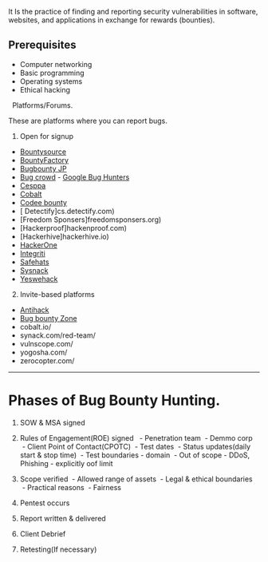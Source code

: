 It Is the practice of finding and reporting security vulnerabilities in software, websites, and applications in exchange for rewards (bounties). 

## Prerequisites 
- Computer networking 
- Basic programming 
- Operating systems
- Ethical hacking


  Platforms/Forums.

These are platforms where you can report bugs.
1. Open for signup
- [Bountysource](bountysource.com)
- [BountyFactory](bountyfactory.io)
- [Bugbounty JP](https://bugbounty.jp)
- [Bug crowd](https://bugcrowd.com)
- [Google Bug Hunters](https://bughunters.google.com)
- [Cesppa](https://cesppa.com/)
- [Cobalt](https://cobalt.io)
- [Codee bounty](oderbounty.com)
- [ Detectify]cs.detectify.com)
- [Freedom Sponsers]freedomsponsers.org)
- [Hackerproof]hackenproof.com)
- [Hackerhive]hackerhive.io)
- [HackerOne](HackerOne.com)
- [Integriti](https://integriti.com)
- [Safehats](https://safehats.com)
- [Sysnack](synack.com)
- [Yeswehack](yeswehack.com)


2. Invite-based platforms
- [Antihack](https://antihack.me)
- [Bug bounty Zone](bugbountyzone.com/)
- cobalt.io/
- synack.com/red-team/
- vulnscope.com/
- yogosha.com/
- zerocopter.com/



---------------------------------------------------------

# Phases of Bug Bounty Hunting.

1. SOW & MSA signed

2. Rules of Engagement(ROE) signed 
 - Penetration team
 - Demmo corp
 - Client Point of Contact(CPOTC)
 - Test dates
 - Status updates(daily start & stop time)
 - Test boundaries - domain
 - Out of scope - DDoS, Phishing - explicitly oof limit

3. Scope verified
 - Allowed range of assets
 - Legal & ethical boundaries
 - Practical reasons
 - Fairness

4. Pentest occurs

5. Report written & delivered

6. Client Debrief 

7. Retesting(If necessary)




